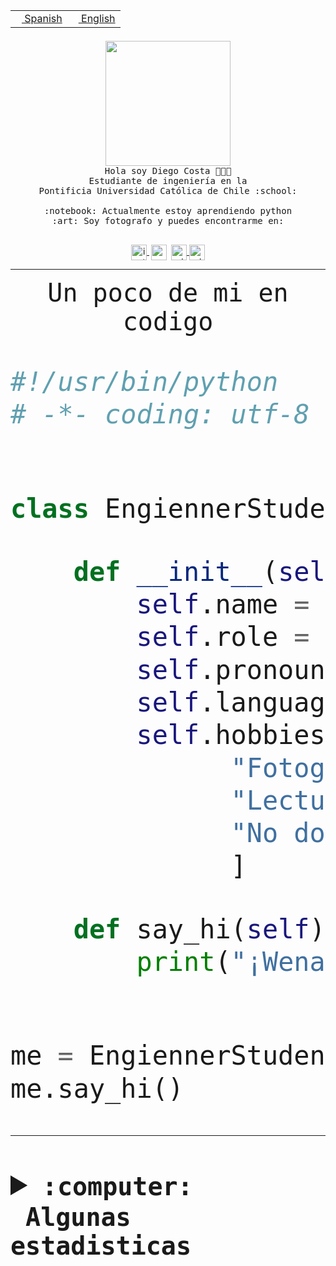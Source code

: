 <table border="0"  align="right">
 <tr><td><a href="README.md"><img src="https://upload.wikimedia.org/wikipedia/commons/thumb/8/89/Bandera_de_Espa%C3%B1a.svg/1200px-Bandera_de_Espa%C3%B1a.svg.png" height="10"> Spanish</a></td>
 <td><a href="README.en.md"><img src="https://upload.wikimedia.org/wikipedia/commons/a/a4/Flag_of_the_United_States.svg" height="10"> English</a></td></tr>
</table><br><br><br>


<p align="center">
  <img src="https://github.com/diegocostares/diegocostares/blob/main/Images/aaa2.gif?raw=true" height="200px" weight="200px">
  <br><samp>
    Hola soy Diego Costa 👨🏻‍💻<br>
    Estudiante de ingeniería en la <br>
    Pontificia Universidad Católica de Chile :school:<br>
  <br>
    :notebook: Actualmente estoy aprendiendo python <br>
    :art: Soy fotografo y puedes encontrarme en: <br>
  <br></samp>
  
</p>

<p align="center">
   <a href="https://instagram.com/diegocosta_no" target="blank">
    <img 
    align="center" src="https://cdn.jsdelivr.net/npm/simple-icons@3.0.1/icons/instagram.svg" alt="instagram" height="25px" width="25px" />
  </a>
  <a style="border: 3px solid; color: white;"href="https://t.me/diegocosta_no" target="blank">
  <img
  align="center" alt="Telegram" width="25px" src="https://icons-for-free.com/iconfiles/png/512/Telegram-1324888767380505522.png" />
</a>
<a href="https://api.whatsapp.com/send?phone=56971897835&text=Hola!" target="blank">
  <img
  align="center" alt="wtsp" width="25px" src="https://img.icons8.com/pastel-glyph/2x/whatsapp--v2.png" />
</a>
<a href="https://www.linkedin.com/in/diego-costa-786249213/" target="blank">
  <img
  align="center" alt="wtsp" width="25px" src="https://img.icons8.com/metro/452/linkedin.png" />
</a>

  </a>
</p>

---


<p align="center"><font size="25"><samp>Un poco de mi en codigo</samp></front></p>


```python
#!/usr/bin/python
# -*- coding: utf-8 -*-


class EngiennerStudent:

    def __init__(self):
        self.name = "Diego Costa"
        self.role = "Estudiante"
        self.pronouns = "he/him"
        self.language_spoken = ["es_CL", "en_US"]
        self.hobbies = [
              "Fotografia",
              "Lectura",
              "No dormir",
              ]

    def say_hi(self):
        print("¡Wena mundo!")


me = EngiennerStudent()
me.say_hi()
```
---
<details>
  <summary><b><samp>:computer: &nbsp;Algunas estadisticas</samp></b></summary>
  <br/></p>

<!--START_SECTION:waka-->
![Code Time](http://img.shields.io/badge/Code%20Time-1%2C030%20hrs%2041%20mins-blue)

**Soy nocturno 🦉** 

```text
🌞 Mañana                 37 commits          ░░░░░░░░░░░░░░░░░░░░░░░░░   01.16 % 
🌆 Día                    997 commits         ████████░░░░░░░░░░░░░░░░░   31.32 % 
🌃 Tarde                  1390 commits        ███████████░░░░░░░░░░░░░░   43.67 % 
🌙 Noche                  759 commits         ██████░░░░░░░░░░░░░░░░░░░   23.85 % 
```
📅 **Soy más productivo los Martes** 

```text
Lunes                    497 commits         ████░░░░░░░░░░░░░░░░░░░░░   15.61 % 
Martes                   607 commits         █████░░░░░░░░░░░░░░░░░░░░   19.07 % 
Miércoles                429 commits         ███░░░░░░░░░░░░░░░░░░░░░░   13.48 % 
Jueves                   490 commits         ████░░░░░░░░░░░░░░░░░░░░░   15.39 % 
Viernes                  445 commits         ███░░░░░░░░░░░░░░░░░░░░░░   13.98 % 
Sábado                   250 commits         ██░░░░░░░░░░░░░░░░░░░░░░░   07.85 % 
Domingo                  465 commits         ████░░░░░░░░░░░░░░░░░░░░░   14.61 % 
```


📊 **Esta semana me dediqué a** 

```text
🐱‍💻 Proyectos: 
arqui-t3                 15 hrs 33 mins      ███████████████░░░░░░░░░░   60.98 % 
2023-1-S4-Grupo2-IA      6 hrs 20 mins       ██████░░░░░░░░░░░░░░░░░░░   24.85 % 
fakeio-main              58 mins             █░░░░░░░░░░░░░░░░░░░░░░░░   03.82 % 
2023-1-S4-Grupo2-Backend 56 mins             █░░░░░░░░░░░░░░░░░░░░░░░░   03.68 % 
2023-1-S4-Grupo2-Frontend43 mins             █░░░░░░░░░░░░░░░░░░░░░░░░   02.84 % 
```


 Last Updated on 08/06/2023 22:18:00 UTC
<!--END_SECTION:waka-->
  
  

<p align="center"> <img src="https://github-readme-stats.vercel.app/api?username=diegocostares&show_icons=true&theme=ayu-mirage" alt="abhisheknaiidu" /></p>
 
</details>
